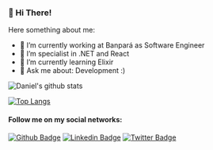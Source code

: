 ### 👋 Hi There!

Here something about me:

- 🔭 I’m currently working at Banpará as Software Engineer
- :muscle: I’m specialist in .NET and React
- 🌱 I’m currently learning Elixir
- 💬 Ask me about: Development :)

![Daniel's github stats](https://github-readme-stats.vercel.app/api?username=daniel-leal&show_icons=true&theme=dracula)


[![Top Langs](https://github-readme-stats.vercel.app/api/top-langs/?username=daniel-leal&layout=compact&theme=dracula)](https://github.com/anuraghazra/github-readme-stats)



#### Follow me on my social networks:
[![Github Badge](https://img.shields.io/badge/-Github-000?style=flat-square&logo=Github&logoColor=white&link=https://github.com/daniel-leal)](https://github.com/daniel-leal)
[![Linkedin Badge](https://img.shields.io/badge/-LinkedIn-blue?style=flat-square&logo=Linkedin&logoColor=white&link=linkedin.com/in/daniel-borges-leal-58198087 
)](linkedin.com/in/daniel-borges-leal-58198087/)
[![Twitter Badge](https://img.shields.io/badge/-Twitter-blue?style=flat-square&labelColor=blue&logo=twitter&logoColor=white&link=https://twitter.com/daniel_leal1)](https://twitter.com/daniel_leal1)
